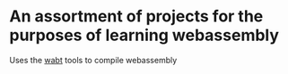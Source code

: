 # An assortment of projects for the purposes of learning webassembly

Uses the [wabt](https://github.com/WebAssembly/wabt/tree/1.0.19) tools to compile webassembly
